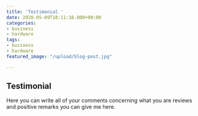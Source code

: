 ```yaml
---
title: 'Testimonial '
date: 2020-05-09T18:11:16.000+00:00
categories:
- business
- hardware
tags:
- business
- hardware
featured_image: "/upload/blog-post.jpg"

---
```

## Testimonial

Here you can write all of your comments concerning what you are  reviews and positive remarks you can give me here.